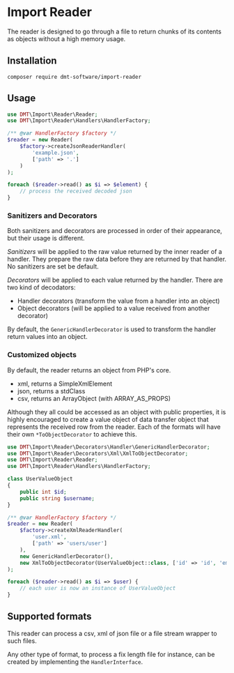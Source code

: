 # Import Reader

The reader is designed to go through a file to return chunks of its contents as objects without a high memory usage.

## Installation
`composer require dmt-software/import-reader`

## Usage

```php
use DMT\Import\Reader\Reader;
use DMT\Import\Reader\Handlers\HandlerFactory;

/** @var HandlerFactory $factory */
$reader = new Reader(
    $factory->createJsonReaderHandler(
        'example.json', 
        ['path' => '.']
    )
); 

foreach ($reader->read() as $i => $element) {
    // process the received decoded json
}
```

### Sanitizers and Decorators

Both sanitizers and decorators are processed in order of their appearance, but their usage is different.

_Sanitizers_ will be applied to the raw value returned by the inner reader of a handler. They prepare the raw 
data before they are returned by that handler. No sanitizers are set be default. 

_Decorators_ will be applied to each value returned by the handler. There are two kind of decodators:
 - Handler decorators (transform the value from a handler into an object)
 - Object decorators (will be applied to a value received from another decorator)

By default, the `GenericHandlerDecorator` is used to transform the handler return values into an object.

### Customized objects

By default, the reader returns an object from PHP's core.    
 - xml, returns a SimpleXmlElement
 - json, returns a stdClass
 - csv, returns an ArrayObject (with ARRAY_AS_PROPS)

Although they all could be accessed as an object with public properties, it is highly encouraged to create a value 
object of data transfer object that represents the received row from the reader.
Each of the formats will have their own `*ToObjectDecorator` to achieve this.

```php
use DMT\Import\Reader\Decorators\Handler\GenericHandlerDecorator;
use DMT\Import\Reader\Decorators\Xml\XmlToObjectDecorator;
use DMT\Import\Reader\Reader;
use DMT\Import\Reader\Handlers\HandlerFactory;

class UserValueObject
{
    public int $id;
    public string $username;
}

/** @var HandlerFactory $factory */
$reader = new Reader(
    $factory->createXmlReaderHandler(
        'user.xml', 
        ['path' => 'users/user']
    ),
    new GenericHandlerDecorator(),
    new XmlToObjectDecorator(UserValueObject::class, ['id' => 'id', 'email' => 'username'])
); 

foreach ($reader->read() as $i => $user) {
    // each user is now an instance of UserValueObject 
}
```

## Supported formats

This reader can process a csv, xml of json file or a file stream wrapper to such files.

Any other type of format, to process a fix length file for instance, can be created by implementing the 
`HandlerInterface`.

